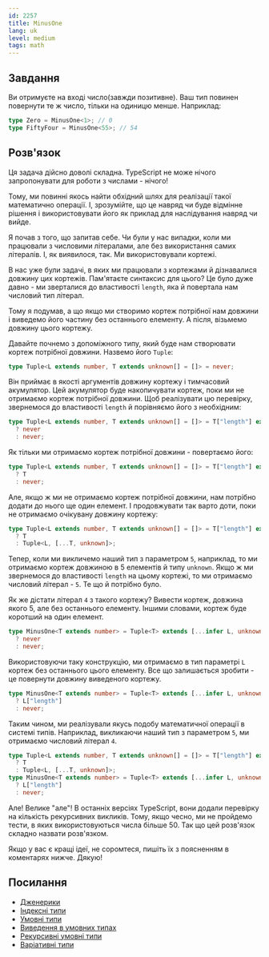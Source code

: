 ```yaml
---
id: 2257
title: MinusOne
lang: uk
level: medium
tags: math
---
```


## Завдання

Ви отримуєте на вході число(завжди позитивне).
Ваш тип повинен повернути те ж число, тільки на одиницю менше.
Наприклад:

```typescript
type Zero = MinusOne<1>; // 0
type FiftyFour = MinusOne<55>; // 54
```

## Розв'язок

Ця задача дійсно доволі складна.
TypeScript не може нічого запропонувати для роботи з числами - нічого!

Тому, ми повинні якось найти обхідний шлях для реалізації такої математично операції.
І, зрозумійте, що це навряд чи буде відмінне рішення і використовувати його як приклад для наслідування навряд чи вийде.

Я почав з того, що запитав себе.
Чи були у нас випадки, коли ми працювали з числовими літералами, але без використання самих літералів.
І, як виявилося, так.
Ми використовували кортежі.

В нас уже були задачі, в яких ми працювали з кортежами й дізнавалися довжину цих кортежів.
Пам'ятаєте синтаксис для цього?
Це було дуже давно - ми зверталися до властивості `length`, яка й повертала нам числовий тип літерал.

Тому я подумав, а що якщо ми створимо кортеж потрібної нам довжини і виведемо його частину без останнього елементу.
А після, візьмемо довжину цього кортежу.

Давайте почнемо з допоміжного типу, який буде нам створювати кортеж потрібної довжини.
Назвемо його `Tuple`:

```typescript
type Tuple<L extends number, T extends unknown[] = []> = never;
```

Він приймає в якості аргументів довжину кортежу і тимчасовий акумулятор.
Цей акумулятор буде накопичувати кортеж, поки ми не отримаємо кортеж потрібної довжини.
Щоб реалізувати цю перевірку, звернемося до властивості `length` й порівняємо його з необхідним:

```typescript
type Tuple<L extends number, T extends unknown[] = []> = T["length"] extends L
  ? never
  : never;
```

Як тільки ми отримаємо кортеж потрібної довжини - повертаємо його:

```typescript
type Tuple<L extends number, T extends unknown[] = []> = T["length"] extends L
  ? T
  : never;
```

Але, якщо ж ми не отримаємо кортеж потрібної довжини, нам потрібно додати до нього ще один елемент.
І продовжувати так варто доти, поки не отримаємо очікувану довжину кортежу:

```typescript
type Tuple<L extends number, T extends unknown[] = []> = T["length"] extends L
  ? T
  : Tuple<L, [...T, unknown]>;
```

Тепер, коли ми викличемо наший тип з параметром `5`, наприклад, то ми отримаємо кортеж довжиною в 5 елементів й типу `unknown`.
Якщо ж ми звернемося до властивості `length` на цьому кортежі, то ми отримаємо числовий літерал - `5`.
Те що й потрібно було.

Як же дістати літерал `4` з такого кортежу?
Вивести кортеж, довжина якого 5, але без останнього елементу.
Іншими словами, кортеж буде коротший на один елемент.

```typescript
type MinusOne<T extends number> = Tuple<T> extends [...infer L, unknown]
  ? never
  : never;
```

Використовуючи таку конструкцію, ми отримаємо в тип параметрі `L` кортеж без останнього цього елементу.
Все що залишається зробити - це повернути довжину виведеного кортежу.

```typescript
type MinusOne<T extends number> = Tuple<T> extends [...infer L, unknown]
  ? L["length"]
  : never;
```

Таким чином, ми реалізували якусь подобу математичної операції в системі типів.
Наприклад, викликаючи наший тип з параметром `5`, ми отримаємо числовий літерал `4`.

```typescript
type Tuple<L extends number, T extends unknown[] = []> = T["length"] extends L
  ? T
  : Tuple<L, [...T, unknown]>;
type MinusOne<T extends number> = Tuple<T> extends [...infer L, unknown]
  ? L["length"]
  : never;
```

Але!
Велике "але"!
В останніх версіях TypeScript, вони додали перевірку на кількість рекурсивних викликів.
Тому, якщо чесно, ми не пройдемо тести, в яких використовуються числа більше 50.
Так що цей розв'язок складно назвати розв'язком.

Якщо у вас є кращі ідеї, не соромтеся, пишіть їх з поясненням в коментарях нижче.
Дякую!

## Посилання

- [Дженерики](https://www.typescriptlang.org/docs/handbook/2/generics.html)
- [Індексні типи](https://www.typescriptlang.org/docs/handbook/2/indexed-access-types.html)
- [Умовні типи](https://www.typescriptlang.org/docs/handbook/2/conditional-types.html)
- [Виведення в умовних типах](https://www.typescriptlang.org/docs/handbook/2/conditional-types.html#inferring-within-conditional-types)
- [Рекурсивні умовні типи](https://www.typescriptlang.org/docs/handbook/release-notes/typescript-4-1.html#recursive-conditional-types)
- [Варіативні типи](https://www.typescriptlang.org/docs/handbook/release-notes/typescript-4-0.html#variadic-tuple-types)

